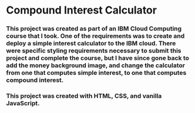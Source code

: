 # Compound Interest Calculator

### This project was created as part of an IBM Cloud Computing course that I took. One of the requirements was to create and deploy a simple interest calculator to the IBM cloud. There were specific styling requirements necessary to submit this project and complete the course, but I have since gone back to add the money background image, and change the calculator from one that computes simple interest, to one that computes compound interest.

### This project was created with HTML, CSS, and vanilla JavaScript.
